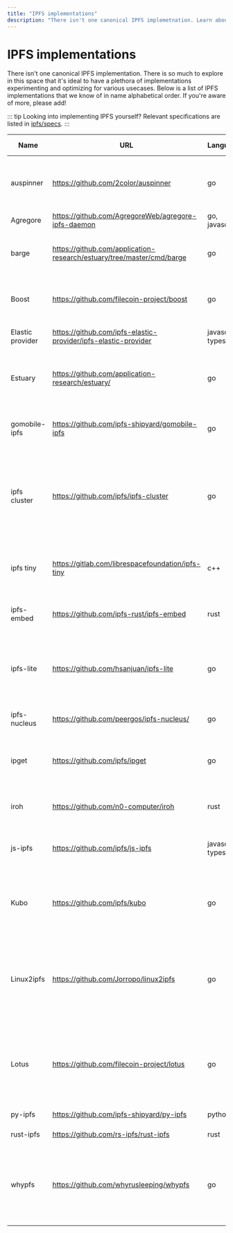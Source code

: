 ```yaml
---
title: "IPFS implementations"
description: "There isn't one canonical IPFS implemetnation. Learn about the various IPFS implementations available for different usecases."
---
```


# IPFS implementations

There isn't one canonical IPFS implementation. There is so much to explore in this space that it's ideal to have a plethora of implementations experimenting and optimizing for various usecases. Below is a list of IPFS implementations that we know of in name alphabetical order. If you're aware of more, please add!

::: tip
Looking into implementing IPFS yourself?
Relevant specifications are listed in [ipfs/specs](https://github.com/ipfs/specs/).
:::

| Name             | URL                                                                     | Language(s)            | What it's trying to do                                                                                                   |
|------------------|-------------------------------------------------------------------------|------------------------|--------------------------------------------------------------------------------------------------------------------------|
| auspinner        | <https://github.com/2color/auspinner>                                   | go                     | CLI tool to deal with the pinning service API and upload files through bitswap.                                          |
| Agregore         | <https://github.com/AgregoreWeb/agregore-ipfs-daemon>                   | go, javascript         | Mobile friendly Kubo daemon.                                                                                             |
| barge            | <https://github.com/application-research/estuary/tree/master/cmd/barge> | go                     | CLI tool with a git like workflow to upload deltas to estuary.                                                           |
| Boost            | <https://github.com/filecoin-project/boost>                             | go                     | Daemon to get IPFS data in and out of a Filecoin storage provider.                                                       |
| Elastic provider | <https://github.com/ipfs-elastic-provider/ipfs-elastic-provider>        | javascript, typescript | Scallable Cloud-Native implementation.                                                                                   |
| Estuary          | <https://github.com/application-research/estuary/>                      | go                     | Daemon oriented service to pin and onboard IPFS data into Filecoin.                                                      |
| gomobile-ipfs    | <https://github.com/ipfs-shipyard/gomobile-ipfs>                        | go                     | Library oriented ipfs daemon to help embeding Kubo into a mobile app.                                                   |
| ipfs cluster     | <https://github.com/ipfs/ipfs-cluster>                                  | go                     | CRDT / Raft consensus between some more less trusted nodes to allocate and synchronise a pinset on multiple IPFS nodes.  |
| ipfs tiny        | <https://gitlab.com/librespacefoundation/ipfs-tiny>                     | c++                    | Tiny embeddable, os-independent IPFS implementation.                                                                     |
| ipfs-embed       | <https://github.com/ipfs-rust/ipfs-embed>                               | rust                   | Small embeddable ipfs implementation.                                                                                    |
| ipfs-lite        | <https://github.com/hsanjuan/ipfs-lite>                                 | go                     | Minimal library oriented ipfs daemon building on the same blocks as Kubo but with a minimal glue layer.                 |
| ipfs-nucleus     | <https://github.com/peergos/ipfs-nucleus/>                              | go                     | Minimal IPFS replacement for P2P IPLD apps.                                                                              |
| ipget            | <https://github.com/ipfs/ipget>                                         | go                     | Minimal wget insipired tool to download files from IPFS nodes over bitswap.                                              |
| iroh             | <https://github.com/n0-computer/iroh>                                   | rust                   | Extreme-Efficiency oriented IPFS implementation.                                                                         |
| js-ipfs          | <https://github.com/ipfs/js-ipfs>                                       | javascript, typescript | Javascript implementation targeting nodejs and browsers.                                                                 |
| Kubo             | <https://github.com/ipfs/kubo>                                          | go                     | Generalist daemon oriented IPFS implementation with an extensive HTTP API.                                               |
| Linux2ipfs       | <https://github.com/Jorropo/linux2ipfs>                                 | go                     | Small pipeline and extreme-performance oriented implementation to upload files and deltas to pinning services very fast. |
| Lotus            | <https://github.com/filecoin-project/lotus>                             | go                     | Filecoin node handling consensus, storage providing, making storage deals, importing data, ...                           |
| py-ipfs          | <https://github.com/ipfs-shipyard/py-ipfs>                              | python                 | Python IPFS implementation.                                                                                              |
| rust-ipfs        | <https://github.com/rs-ipfs/rust-ipfs>                                  | rust                   | Rust IPFS implementation.                                                                                                |
| whypfs           | <https://github.com/whyrusleeping/whypfs>                               | go                     | Daemon based on the same building blocks as Kubo but with some options tweaking for more performance.                    |

